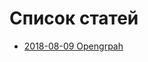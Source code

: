 # Список статей


- [2018-08-09 Opengrpah](https://github.com/tlweb/playbook/blob/master/artcles/opengrpah.md)

